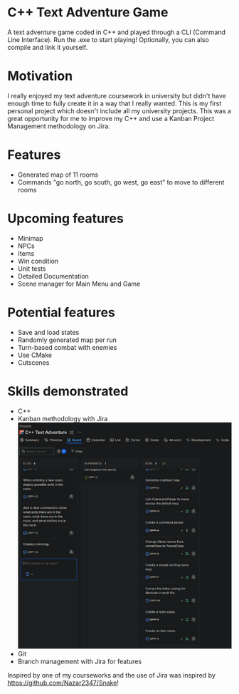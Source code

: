 # C++ Text Adventure Game
A text adventure game coded in C++ and played through a CLI (Command Line Interface).
Run the .exe to start playing! Optionally, you can also compile and link it yourself.

# Motivation
I really enjoyed my text adventure coursework in university but didn't have enough time to fully create it in a way that I really wanted. This is my first personal project which doesn't include all my university projects. This was a great opportunity for me to improve my C++ and use a Kanban Project Management methodology on Jira.

# Features
- Generated map of 11 rooms
- Commands "go north, go south, go west, go east" to move to different rooms

# Upcoming features
- Minimap
- NPCs
- Items
- Win condition
- Unit tests
- Detailed Documentation
- Scene manager for Main Menu and Game

# Potential features
- Save and load states
- Randomly generated map per run
- Turn-based combat with enemies
- Use CMake
- Cutscenes

# Skills demonstrated
- C++
- Kanban methodology with Jira ![Kanban](GitVisuals/jira1.png)
- Git
- Branch management with Jira for features

Inspired by one of my courseworks and the use of Jira was inspired by https://github.com/Nazar2347/Snake!
